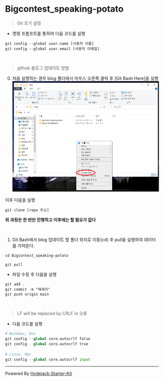 # Bigcontest_speaking-potato

> Git 초기 설정
- 명령 프롬프트를 통하여 다음 코드를 실행
```
git config --global user.name [사용자 이름]
git config --global user.email [사용자 이메일]
```

<br>  


> github 블로그 업데이트 방법  

0. 처음 실행하는 경우 blog 폴더에서 마우스 오른쪽 클릭 후 [Git Bash Here]을 실행  
![intro_1](img/intro_1.png)  

이후 다음을 실행  

```
git clone [repo 주소]
```   

**위 과정은 한 번만 진행하고 이후에는 할 필요가 없다**  

<br>  

1. Git Bash에서 blog 업데이트 할 폴더 위치로 이동(cd) 후 pull을 실행하여 데이터를 가져온다.  
```
cd Bigcontest_speaking-potato
```  

```
git pull
```  

- 파일 수정 후 다음을 실행
```
git add .
git commit -m "메세지"
git push origin main
```

<br>  

> LF will be replaced by CRLF in 오류  
- 다음 코드를 실행
```python
# Windows, Dos
git config --global core.autocrlf false
git config --global core.autocrlf true

# Linux, Mac
git config --global core.autocrlf input
```

---
Powered By [Hydejack-Starter-Kit](https://github.com/hydecorp/hydejack-starter-kit)
